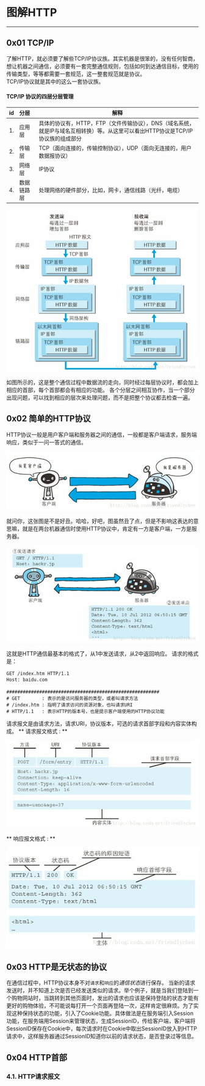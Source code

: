 # 图解HTTP

---

## 0x01 TCP/IP

了解HTTP，就必须要了解些TCP/IP协议族。其实机器是很笨的，没有任何智商，想让机器之间通信，必须要有一套完整通信规则，包括如何到达通信目标，使用的传输类型，等等都需要一套规范，这一整套规范就是协议。  
TCP/IP协议就是其中的这么一套协议族。

#### TCP/IP 协议的四层分层管理

| id | 分层 | 解释 |
| :--- | :--- | --- |
| 1. | 应用层 | 具体的协议有，HTTP，FTP（文件传输协议），DNS（域名系统，就是IP与域名互相转换）等。从这里可以看出HTTP协议是TCP/IP协议族的组成部分 |
| 2. | 传输层 | TCP（面向连接的，传输控制协议），UDP（面向无连接的，用户数据报协议） |
| 3. | 网络层 | IP协议 |
| 4. | 数据链路层 | 处理网络的硬件部分，比如，网卡，通信线路（光纤，电缆） |

![](/base/image/httpProtocol/httpP-1.png)

如图所示的，这是整个通信过程中数据流的走向，同时经过每层协议时，都会加上相应的首部，每个首部都会有相应的功能。 
各个分层之间相互协作，当一个部分出现问题，可以找到相应的层次来处理问题，而不是把整个协议都去检查一遍。 

## 0x02 简单的HTTP协议

HTTP协议一般是用户客户端和服务器之间的通信，一般都是客户端请求，服务端响应，类似于一问一答式的通信。

![](/base/image/httpProtocol/httpP-2.png)

就问你，这张图是不是好丑。哈哈，好吧，图虽然丑了点，但是不影响这表达的意思嘛，就是在两台机器通信时使用HTTP协议中，肯定有一方是客户端，一方是服务器。 

![](/base/image/httpProtocol/httpP-3.png)

这就是HTTP通信最基本的格式了，从1中发送请求，从2中返回响应。
请求的格式是：

```
GET /index.htm HTTP/1.1
Host: baidu.com

########################################################
# GET        : 表示的是访问服务器的类型，或者叫请求方法
# /index.htm : 指明了请求访问的资源对象，也叫请求URI
# HTTP/1.1   : 表示HTTP的版本号，也是提示客户端使用的HTTP协议功能
```

请求报文是由请求方法，请求URI，协议版本，可选的请求首部字段和内容实体构成。 
** 请求报文格式 : **

![](/base/image/httpProtocol/httpP-4.png)

** 响应报文格式 : **

![](/base/image/httpProtocol/httpP-5.png)

## 0x03 HTTP是无状态的协议
在通信过程中，HTTP协议本身不对`请求`和`响应`的*通信状态*进行保存。 
当新的请求发送时，并不知道上次是否已经发送类似的请求。举个例子，就是当我们登陆到一个购物网站时，当跳转到其他页面时，发出的请求也应该是保持登陆的状态才能有更好的购物体验，不可能说每打开一个页面再登陆一次，这样肯定很麻烦。为了实现这种保持状态的功能，引入了Cookie功能。具体做法是在服务端引入Session功能，在服务端用Session来管理状态，生成SessionID，传给客户端，客户端将SessionID保存在Cookie中，每次请求时在Cookie中取出SessionID放入到HTTP请求中，这样服务器通过SessionID知道你以前的请求状态，是否登录过等信息。

## 0x04 HTTP首部

### 4.1. HTTP请求报文

